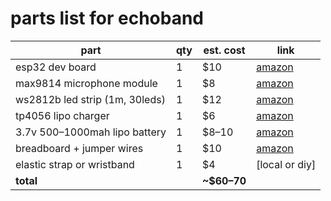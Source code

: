 # parts list for echoband

| part                         | qty | est. cost | link |
|------------------------------|-----|-----------|------|
| esp32 dev board              | 1   | $10       | [amazon](https://www.amazon.com/dp/B081CSJV2V) |
| max9814 microphone module    | 1   | $8        | [amazon](https://www.amazon.com/dp/B07F6W3VXW) |
| ws2812b led strip (1m, 30leds)| 1  | $12       | [amazon](https://www.amazon.com/dp/B01CDTEJBG) |
| tp4056 lipo charger          | 1   | $6        | [amazon](https://www.amazon.com/dp/B013PID5NU) |
| 3.7v 500–1000mah lipo battery| 1   | $8–10     | [amazon](https://www.amazon.com/dp/B01M0EVU8Y) |
| breadboard + jumper wires    | 1   | $10       | [amazon](https://www.amazon.com/dp/B01EV70C78) |
| elastic strap or wristband   | 1   | $4        | [local or diy] |
| **total**                    |     | **~$60–70**|      |

